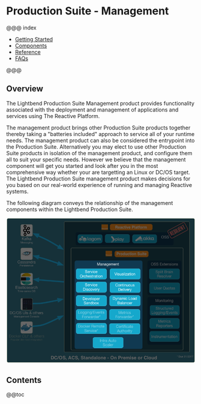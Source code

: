 # Production Suite - Management

@@@ index

* [Getting Started](setup/index.md)
* [Components](components/index.md)
* [Reference](reference/index.md)
* [FAQs](faqs/index.md)

@@@

## Overview

The Lightbend Production Suite Management product provides functionality associated with the deployment and management of applications and services using The Reactive Platform.

The management product brings other Production Suite products together thereby taking a "batteries included" approach to service all of your runtime needs. The management product can also be considered the entrypoint into the Production Suite. Alternatively you may elect to use other Production Suite products in isolation of the management product, and configure them all to suit your specific needs. However we believe that the management component will get you started and look after you in the most comprehensive way whether your are targetting an Linux or DC/OS target. The Lightbend Production Suite management product makes decisions for you based on our real-world experience of running and managing Reactive systems.

The following diagram conveys the relationship of the management components within the Lightbend Production Suite.

![Management](images/management-highlight.png)

## Contents

@@toc